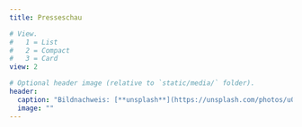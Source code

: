 ```yaml
---
title: Presseschau

# View.
#   1 = List
#   2 = Compact
#   3 = Card
view: 2

# Optional header image (relative to `static/media/` folder).
header:
  caption: "Bildnachweis: [**unsplash**](https://unsplash.com/photos/u036-b1__JQ)"
  image: ""
---
```

